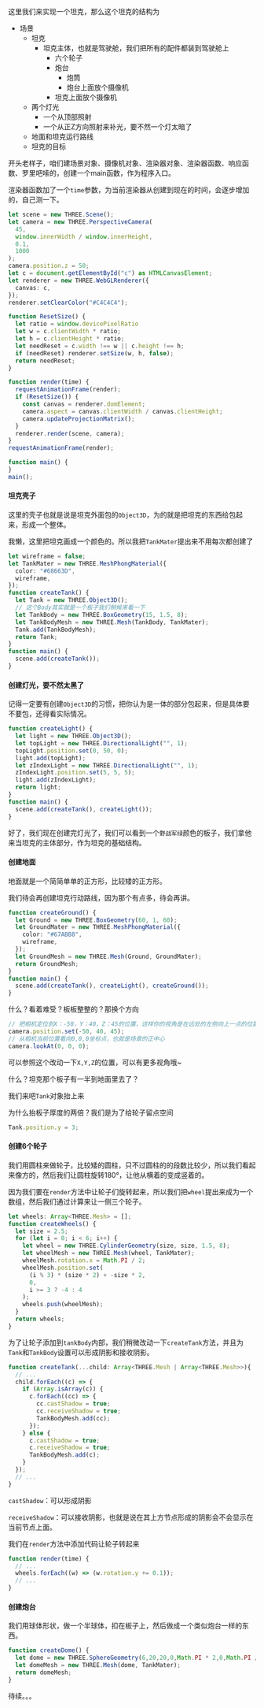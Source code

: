 这里我们来实现一个坦克，那么这个坦克的结构为

* 场景
  * 坦克
    * 坦克主体，也就是驾驶舱，我们把所有的配件都装到驾驶舱上
      * 六个轮子
      * 炮台
        * 炮筒
        * 炮台上面放个摄像机
      * 坦克上面放个摄像机
  * 两个灯光
    * 一个从顶部照射
    * 一个从正Z方向照射来补光，要不然一个灯太暗了
  * 地面和坦克运行路线
  * 坦克的目标

开头老样子，咱们建场景对象、摄像机对象、渲染器对象、渲染器函数、响应函数、罗里吧嗦的，创建一个main函数，作为程序入口。

渲染器函数加了一个`time`参数，为当前渲染器从创建到现在的时间，会逐步增加的，自己测一下。

```typescript
let scene = new THREE.Scene();
let camera = new THREE.PerspectiveCamera(
  45,
  window.innerWidth / window.innerHeight,
  0.1,
  1000
);
camera.position.z = 50;
let c = document.getElementById("c") as HTMLCanvasElement;
let renderer = new THREE.WebGLRenderer({
  canvas: c,
});
renderer.setClearColor("#C4C4C4");

function ResetSize() {
  let ratio = window.devicePixelRatio
  let w = c.clientWidth * ratio;
  let h = c.clientHeight * ratio;
  let needReset = c.width !== w || c.height !== h;
  if (needReset) renderer.setSize(w, h, false);
  return needReset;
}

function render(time) {
  requestAnimationFrame(render);
  if (ResetSize()) {
    const canvas = renderer.domElement;
    camera.aspect = canvas.clientWidth / canvas.clientHeight;
    camera.updateProjectionMatrix();
  }
  renderer.render(scene, camera);
}
requestAnimationFrame(render);

function main() {
}
main();
```

#### 坦克壳子

这里的壳子也就是说是坦克外面包的`Object3D`，为的就是把坦克的东西给包起来，形成一个整体。

我懒，这里把坦克画成一个颜色的。所以我把`TankMater`提出来不用每次都创建了

```typescript
let wireframe = false;
let TankMater = new THREE.MeshPhongMaterial({
  color: "#68663D",
  wireframe,
});
function createTank() {
  let Tank = new THREE.Object3D();
  // 这个Body其实就是一个板子我们稍候来看一下
  let TankBody = new THREE.BoxGeometry(15, 1.5, 8);
  let TankBodyMesh = new THREE.Mesh(TankBody, TankMater);
  Tank.add(TankBodyMesh);
  return Tank;
}
function main() {
  scene.add(createTank());
}
```

#### 创建灯光，要不然太黑了

记得一定要有创建`Object3D`的习惯，把你认为是一体的部分包起来，但是具体要不要包，还得看实际情况。

```typescript
function createLight() {
  let light = new THREE.Object3D();
  let topLight = new THREE.DirectionalLight("", 1);
  topLight.position.set(0, 50, 0);
  light.add(topLight);
  let zIndexLight = new THREE.DirectionalLight("", 1);
  zIndexLight.position.set(5, 5, 5);
  light.add(zIndexLight);
  return light;
}
function main() {
  scene.add(createTank(), createLight());
}
```

好了，我们现在创建完灯光了，我们可以看到一个`野战军绿`颜色的板子，我们拿他来当坦克的主体部分，作为坦克的基础结构。

#### 创建地面

地面就是一个简简单单的正方形，比较矮的正方形。

我们待会再创建坦克行动路线，因为那个有点多，待会再讲。

```typescript
function createGround() {
  let Ground = new THREE.BoxGeometry(60, 1, 60);
  let GroundMater = new THREE.MeshPhongMaterial({
    color: "#67ABB8",
    wireframe,
  });
  let GroundMesh = new THREE.Mesh(Ground, GroundMater);
  return GroundMesh;
}
function main() {
  scene.add(createTank(), createLight(), createGround());
}
```

什么？看着难受？板板整整的？那换个方向

```typescript
// 把相机定位到X：-50，Y：40，Z：45的位置，这样你的视角是在远处的左侧向上一点的位置
camera.position.set(-50, 40, 45);
// 从相机当前位置看向0,0,0坐标点，也就是场景的正中心
camera.lookAt(0, 0, 0);
```

可以参照这个改动一下`X,Y,Z`的位置，可以有更多视角哦~

什么？坦克那个板子有一半到地面里去了？

我们来吧`Tank`对象抬上来

为什么抬板子厚度的两倍？我们是为了给轮子留点空间

```typescript
Tank.position.y = 3;
```

#### 创建6个轮子

我们用圆柱来做轮子，比较矮的圆柱，只不过圆柱的的段数比较少，所以我们看起来像方的，然后我们让圆柱旋转180°，让他从横着的变成竖着的。

因为我们要在`render`方法中让轮子们旋转起来，所以我们把`wheel`提出来成为一个数组，然后我们通过计算来让一侧三个轮子。

```typescript
let wheels: Array<THREE.Mesh> = [];
function createWheels() {
  let size = 2.5;
  for (let i = 0; i < 6; i++) {
    let wheel = new THREE.CylinderGeometry(size, size, 1.5, 8);
    let wheelMesh = new THREE.Mesh(wheel, TankMater);
    wheelMesh.rotation.x = Math.PI / 2;
    wheelMesh.position.set(
      (i % 3) * (size * 2) + -size * 2,
      0,
      i >= 3 ? -4 : 4
    );
    wheels.push(wheelMesh);
  }
  return wheels;
}
```

为了让轮子添加到`tankBody`内部，我们稍微改动一下`createTank`方法，并且为`Tank`和`TankBody`设置可以形成阴影和接收阴影。

```typescript
function createTank(...child: Array<THREE.Mesh | Array<THREE.Mesh>>){
  // ...
  child.forEach((c) => {
    if (Array.isArray(c)) {
      c.forEach((cc) => {
        cc.castShadow = true;
        cc.receiveShadow = true;
        TankBodyMesh.add(cc);
      });
    } else {
      c.castShadow = true;
      c.receiveShadow = true;
      TankBodyMesh.add(c);
    }
  });
  // ...
}
```

`castShadow`：可以形成阴影

`receiveShadow`：可以接收阴影，也就是说在其上方节点形成的阴影会不会显示在当前节点上面。

我们在`render`方法中添加代码让轮子转起来

```typescript
function render(time) {
  // ...
  wheels.forEach((w) => (w.rotation.y += 0.1));
  // ...
}
```

#### 创建炮台

我们用球体形状，做一个半球体，扣在板子上，然后做成一个类似炮台一样的东西。

```typescript
function createDome() {
  let dome = new THREE.SphereGeometry(6,20,20,0,Math.PI * 2,0,Math.PI / 2);
  let domeMesh = new THREE.Mesh(dome, TankMater);
  return domeMesh;
}
```

待续。。。
